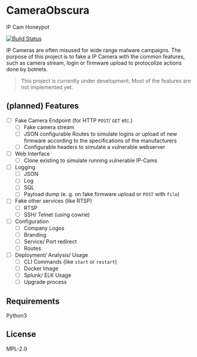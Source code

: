 # CameraObscura

IP Cam Honeypot

[![Build Status](https://travis-ci.org/RoastingMalware/CameraObscura.svg?branch=master)](https://travis-ci.org/RoastingMalware/CameraObscura)

IP Cameras are often misused for wide range malware campaigns. The purpose of this project is to fake a IP Camera with the common features, such as camera stream, login or firmware upload to protocolize actions done by botnets.

> This project is currently under development. Most of the features are not implemented yet.

## (planned) Features

- [ ] Fake Camera Endpoint (for HTTP `POST`/ `GET` etc.)
  - [ ] Fake camera stream
  - [ ] JSON configurable Routes to simulate logins or upload of new firmware according to the specifications of the manufacturers
  - [ ] Configurable headers to simulate a vulnerable webserver
- [ ] Web Interface
  - [ ] Clone existing to simulate running vulnerable IP-Cams
- [ ] Logging
  - [ ] JSON
  - [ ] Log
  - [ ] SQL
  - [ ] Payload dump (e. g. on fake firmware upload or `POST` with `file`)
- [ ] Fake other services (like RTSP)
  - [ ] RTSP 
  - [ ] SSH/ Telnet (using cowrie)
- [ ] Configuration
  - [ ] Company Logos
  - [ ] Branding
  - [ ] Service/ Port redirect
  - [ ] Routes
- [ ] Deployment/ Analysis/ Usage
  - [ ] CLI Commands (like `start` or `restart`)
  - [ ] Docker Image 
  - [ ] Splunk/ ELK Usage
  - [ ] Upgrade process

## Requirements

Python3

## License

MPL-2.0
